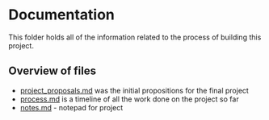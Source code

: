 # Documentation
This folder holds all of the information related to the process of building this project.

## Overview of files
- [project_proposals.md](documentation/project_proposals.md) was the initial propositions for the final project
- [process.md](documentation/process.md) is a timeline of all the work done on the project so far
- [notes.md](documentation/notes.md) - notepad for project
